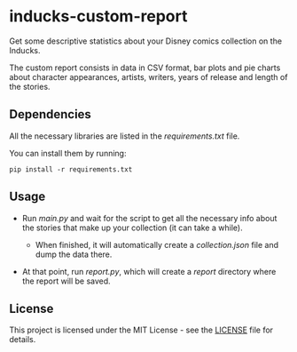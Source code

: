 # inducks-custom-report
Get some descriptive statistics about your Disney comics collection on the Inducks.

The custom report consists in data in CSV format, bar plots and pie charts about character appearances, artists, writers, years of release and length of the stories.

## Dependencies

All the necessary libraries are listed in the *requirements.txt* file.

You can install them by running:

```
pip install -r requirements.txt
```

## Usage

- Run *main.py* and wait for the script to get all the necessary info about the stories that make up your collection (it can take a while).

     - When finished, it will automatically create a *collection.json* file and dump the data there.

- At that point, run *report.py*, which will create a *report* directory where the report will be saved.

## License

This project is licensed under the MIT License - see the [LICENSE](https://github.com/giovanni-cutri/inducks-custom-report/blob/main/LICENSE) file for details.
